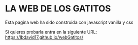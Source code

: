 # LA WEB DE LOS GATITOS

Esta pagina web ha sido construida con javascript vanilla y css

Si quieres probarla entra en la siguiente URL:
https://lbdavid17.github.io/webGatitos/
